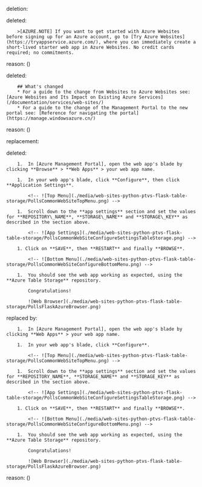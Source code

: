 deletion:

deleted:

		>[AZURE.NOTE] If you want to get started with Azure Websites before signing up for an Azure account, go to [Try Azure Websites](https://tryappservice.azure.com/), where you can immediately create a short-lived starter web app in Azure Websites. No credit cards required; no commitments.

reason: ()

deleted:

		## What's changed
		* For a guide to the change from Websites to Azure Websites see: [Azure Websites and Its Impact on Existing Azure Services](/documentation/services/web-sites/)
		* For a guide to the change of the Management Portal to the new portal see: [Reference for navigating the portal](https://manage.windowsazure.cn/)

reason: ()

replacement:

deleted:

		1.  In [Azure Management Portal], open the web app's blade by clicking **Browse** > **Web Apps** > your web app name.
		
		1.  In your web app's blade, click **Configure**, then click **Application Settings**.
		
		  	<!-- ![Top Menu](./media/web-sites-python-ptvs-flask-table-storage/PollsCommonWebSiteTopMenu.png) -->
		
		1.  Scroll down to the **app settings** section and set the values for **REPOSITORY\_NAME**, **STORAGE\_NAME** and **STORAGE\_KEY** as described in the section above.
		
		  	<!-- ![App Settings](./media/web-sites-python-ptvs-flask-table-storage/PollsCommonWebSiteConfigureSettingsTableStorage.png) -->
		
		1. Click on **SAVE**, then **RESTART** and finally **BROWSE**.
		
		  	<!-- ![Bottom Menu](./media/web-sites-python-ptvs-flask-table-storage/PollsCommonWebSiteConfigureBottomMenu.png) -->
		
		1.  You should see the web app working as expected, using the **Azure Table Storage** repository.
		
		    Congratulations!
		
		  	![Web Browser](./media/web-sites-python-ptvs-flask-table-storage/PollsFlaskAzureBrowser.png)

replaced by:

		1.  In [Azure Management Portal], open the web app's blade by clicking **Web Apps** > your web app name.
		
		1.  In your web app's blade, click **Configure**.
		
		  	<!-- ![Top Menu](./media/web-sites-python-ptvs-flask-table-storage/PollsCommonWebSiteTopMenu.png) -->
		
		1.  Scroll down to the **app settings** section and set the values for **REPOSITORY_NAME**, **STORAGE_NAME** and **STORAGE_KEY** as described in the section above.
		
		  	<!-- ![App Settings](./media/web-sites-python-ptvs-flask-table-storage/PollsCommonWebSiteConfigureSettingsTableStorage.png) -->
		
		1. Click on **SAVE**, then **RESTART** and finally **BROWSE**.
		
		  	<!-- ![Bottom Menu](./media/web-sites-python-ptvs-flask-table-storage/PollsCommonWebSiteConfigureBottomMenu.png) -->
		
		1.  You should see the web app working as expected, using the **Azure Table Storage** repository.
		
		    Congratulations!
		
		  	![Web Browser](./media/web-sites-python-ptvs-flask-table-storage/PollsFlaskAzureBrowser.png)

reason: ()

